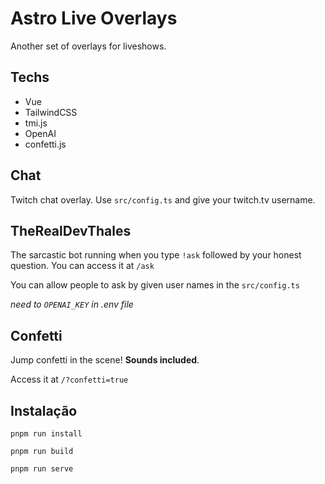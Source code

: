 # Astro Live Overlays

Another set of overlays for liveshows.

## Techs

- Vue
- TailwindCSS
- tmi.js
- OpenAI
- confetti.js

## Chat

Twitch chat overlay. 
Use `src/config.ts` and give your twitch.tv username. 

## TheRealDevThales

The sarcastic bot running when you type `!ask` followed by your honest question.
You can access it at `/ask`

You can allow people to ask by given user names in the `src/config.ts`

_need to `OPENAI_KEY` in .env file_


## Confetti

Jump confetti in the scene! **Sounds included**.

Access it at `/?confetti=true`

## Instalação

`pnpm run install`

`pnpm run build`

`pnpm run serve`
